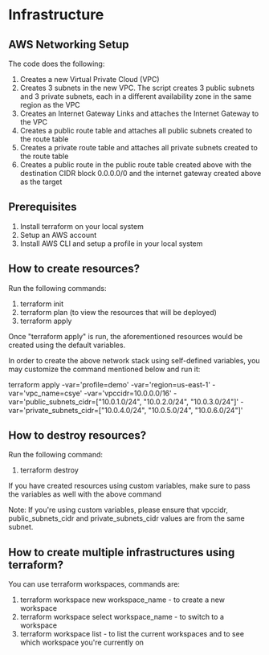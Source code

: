 # Infrastructure

## AWS Networking Setup
The code does the following:
1. Creates a new Virtual Private Cloud (VPC)
2. Creates 3 subnets in the new VPC. The script creates 3 public subnets and 3 private subnets, each in a different availability zone in the same region as the VPC
3. Creates an Internet Gateway Links and attaches the Internet Gateway to the VPC
4. Creates a public route table and attaches all public subnets created to the route table
5. Creates a private route table and attaches all private subnets created to the route table
6. Creates a public route in the public route table created above with the destination CIDR block 0.0.0.0/0 and the internet gateway created above as the target

## Prerequisites
1. Install terraform on your local system
2. Setup an AWS account
3. Install AWS CLI and setup a profile in your local system

## How to create resources?
Run the following commands:
1. terraform init
2. terraform plan (to view the resources that will be deployed)
3. terraform apply

Once "terraform apply" is run, the aforementioned resources would be created using the default variables.

In order to create the above network stack using self-defined variables, you may customize the command mentioned below and run it:

terraform apply -var='profile=demo' -var='region=us-east-1' -var='vpc_name=csye' -var='vpccidr=10.0.0.0/16' -var='public_subnets_cidr=["10.0.1.0/24", "10.0.2.0/24", "10.0.3.0/24"]' -var='private_subnets_cidr=["10.0.4.0/24", "10.0.5.0/24", "10.0.6.0/24"]'

## How to destroy resources?
Run the following command:
1. terraform destroy

If you have created resources using custom variables, make sure to pass the variables as well with the above command

Note: If you're using custom variables, please ensure that vpccidr, public_subnets_cidr and private_subnets_cidr values are from the same subnet.

## How to create multiple infrastructures using terraform?
You can use terraform workspaces, commands are:
1. terraform workspace new workspace_name - to create a new workspace
2. terraform workspace select workspace_name - to switch to a workspace
3. terraform workspace list - to list the current workspaces and to see which workspace you're currently on